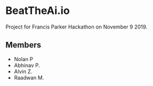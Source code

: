 # BeatTheAi.io
Project for Francis Parker Hackathon on November 9 2019.

## Members
- Nolan P
- Abhinav P.
- Alvin Z.
- Raadwan M.
